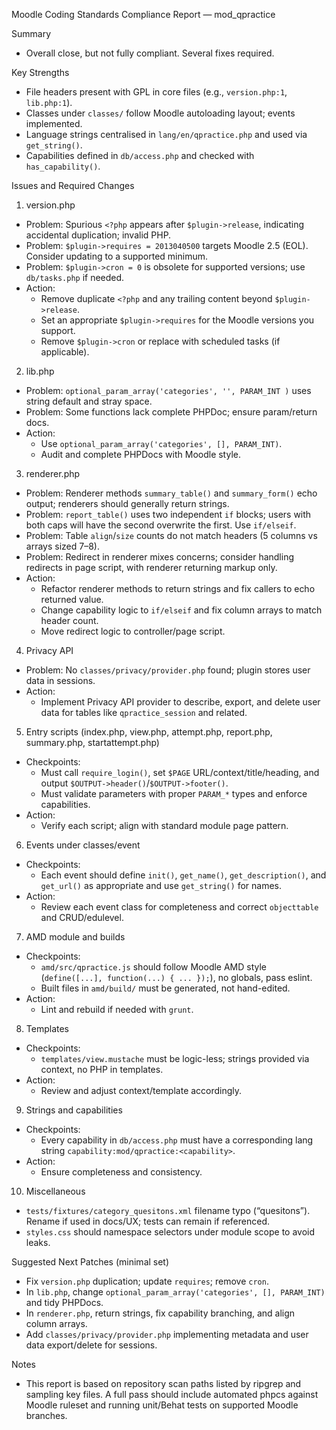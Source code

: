 Moodle Coding Standards Compliance Report — mod_qpractice

Summary
- Overall close, but not fully compliant. Several fixes required.

Key Strengths
- File headers present with GPL in core files (e.g., `version.php:1`, `lib.php:1`).
- Classes under `classes/` follow Moodle autoloading layout; events implemented.
- Language strings centralised in `lang/en/qpractice.php` and used via `get_string()`.
- Capabilities defined in `db/access.php` and checked with `has_capability()`.

Issues and Required Changes

1) version.php
- Problem: Spurious `<?php` appears after `$plugin->release`, indicating accidental duplication; invalid PHP.
- Problem: `$plugin->requires = 2013040500` targets Moodle 2.5 (EOL). Consider updating to a supported minimum.
- Problem: `$plugin->cron = 0` is obsolete for supported versions; use `db/tasks.php` if needed.
- Action:
  - Remove duplicate `<?php` and any trailing content beyond `$plugin->release`.
  - Set an appropriate `$plugin->requires` for the Moodle versions you support.
  - Remove `$plugin->cron` or replace with scheduled tasks (if applicable).

2) lib.php
- Problem: `optional_param_array('categories', '', PARAM_INT )` uses string default and stray space.
- Problem: Some functions lack complete PHPDoc; ensure param/return docs.
- Action:
  - Use `optional_param_array('categories', [], PARAM_INT)`.
  - Audit and complete PHPDocs with Moodle style.

3) renderer.php
- Problem: Renderer methods `summary_table()` and `summary_form()` echo output; renderers should generally return strings.
- Problem: `report_table()` uses two independent `if` blocks; users with both caps will have the second overwrite the first. Use `if/elseif`.
- Problem: Table `align`/`size` counts do not match headers (5 columns vs arrays sized 7–8).
- Problem: Redirect in renderer mixes concerns; consider handling redirects in page script, with renderer returning markup only.
- Action:
  - Refactor renderer methods to return strings and fix callers to echo returned value.
  - Change capability logic to `if/elseif` and fix column arrays to match header count.
  - Move redirect logic to controller/page script.

4) Privacy API
- Problem: No `classes/privacy/provider.php` found; plugin stores user data in sessions.
- Action:
  - Implement Privacy API provider to describe, export, and delete user data for tables like `qpractice_session` and related.

5) Entry scripts (index.php, view.php, attempt.php, report.php, summary.php, startattempt.php)
- Checkpoints:
  - Must call `require_login()`, set `$PAGE` URL/context/title/heading, and output `$OUTPUT->header()`/`$OUTPUT->footer()`.
  - Must validate parameters with proper `PARAM_*` types and enforce capabilities.
- Action:
  - Verify each script; align with standard module page pattern.

6) Events under classes/event
- Checkpoints:
  - Each event should define `init()`, `get_name()`, `get_description()`, and `get_url()` as appropriate and use `get_string()` for names.
- Action:
  - Review each event class for completeness and correct `objecttable` and CRUD/edulevel.

7) AMD module and builds
- Checkpoints:
  - `amd/src/qpractice.js` should follow Moodle AMD style (`define([...], function(...) { ... });`), no globals, pass eslint.
  - Built files in `amd/build/` must be generated, not hand-edited.
- Action:
  - Lint and rebuild if needed with `grunt`.

8) Templates
- Checkpoints:
  - `templates/view.mustache` must be logic-less; strings provided via context, no PHP in templates.
- Action:
  - Review and adjust context/template accordingly.

9) Strings and capabilities
- Checkpoints:
  - Every capability in `db/access.php` must have a corresponding lang string `capability:mod/qpractice:<capability>`.
- Action:
  - Ensure completeness and consistency.

10) Miscellaneous
- `tests/fixtures/category_quesitons.xml` filename typo (“quesitons”). Rename if used in docs/UX; tests can remain if referenced.
- `styles.css` should namespace selectors under module scope to avoid leaks.

Suggested Next Patches (minimal set)
- Fix `version.php` duplication; update `requires`; remove `cron`.
- In `lib.php`, change `optional_param_array('categories', [], PARAM_INT)` and tidy PHPDocs.
- In `renderer.php`, return strings, fix capability branching, and align column arrays.
- Add `classes/privacy/provider.php` implementing metadata and user data export/delete for sessions.

Notes
- This report is based on repository scan paths listed by ripgrep and sampling key files. A full pass should include automated phpcs against Moodle ruleset and running unit/Behat tests on supported Moodle branches.

